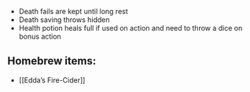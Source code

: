 - Death fails are kept until long rest
- Death saving throws hidden
- Health potion heals full if used on action and need to throw a dice on bonus action

## **Homebrew items**:
- [[Edda’s Fire-Cider]]
